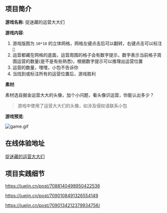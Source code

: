 ## 项目简介

**游戏名称**: 捉迷藏的运营大大们

**游戏内容**:

1. 游戏版图为 `10*10` 的立体网格，网格左键点击后可以翻转，右键点击可以标注 `🚩`
2. 运营都藏在网格的底面，运营周围的格子会有数字提示，数字表示当前格子周围运营的数量(是不是有些熟悉)，根据数字提示可以推理出运营位置
3. 运营的数量，嘿嘿，小包不告诉你
4. 当找到或标注所有的运营位置后，游戏胜利

**素材**:

素材选自掘金运营大大的头像，加个小问题，看头像识运营，你能认出多少？

> 游戏中使用了运营大大们的头像，如涉及侵权请联系小包

**游戏预览**:

![game.gif](https://p9-juejin.byteimg.com/tos-cn-i-k3u1fbpfcp/18f2b1eaf3df4ba38ff65bf3ee2fe2c5~tplv-k3u1fbpfcp-watermark.image?)

## 在线体验地址

[捉迷藏的运营大大们](https://zcxiaobao.github.io/zc-demos/games/search-operator/index.html)

## 项目实践细节

https://juejin.cn/post/7088140498950422536

https://juejin.cn/post/7090108491326554149

https://juejin.cn/post/7090134212379934756/
